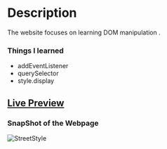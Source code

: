 # Description
The website focuses on learning DOM manipulation .

### Things I learned

- addEventListener
- querySelector
- style.display

## [Live Preview]()

### SnapShot of the Webpage

![StreetStyle]()
